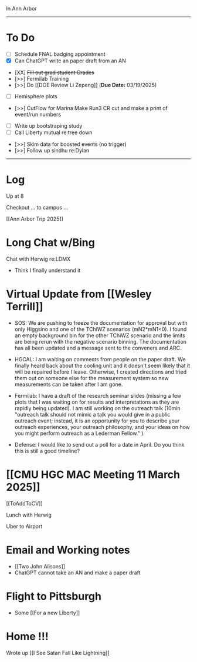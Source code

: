 In Ann Arbor

---
# To Do

- [ ] Schedule FNAL badging appointment
- [x] Can ChatGPT write an paper draft from an AN
- [XX] ~~Fill out grad student Grades~~
- [>>] Fermilab Training
- [>>]  Do  [[DOE Review Li Zepeng]] (**Due Date:** 03/19/2025)
- [ ] Hemisphere plots 
- [>>] CutFlow for Marina Make Run3 CR cut and make a print of event/run numbers
- [ ] Write up bootstraping study
- [ ]  Call Liberty mutual re:tree down
- [>>] Skim data for boosted events (no trigger)
- [>>] Follow up sindhu re:Dylan 
---

# Log

Up at 8 

Checkout ... to campus ... 

[[Ann Arbor Trip 2025]]

# Long Chat w/Bing

Chat with Herwig re:LDMX 
- Think I finally understand it

# Virtual Update from [[Wesley Terrill]]
- SOS: We are pushing to freeze the documentation for approval but with only Higgsino and one of the TChiWZ scenarios (mN2*mN1<0). I found an empty background bin for the other TChiWZ scenario and the limits are being rerun with the negative scenario binning. The documentation has all been updated and a message sent to the conveners and ARC.  
  
- HGCAL: I am waiting on comments from people on the paper draft. We finally heard back about the cooling unit and it doesn't seem likely that it will be repaired before I leave. Otherwise, I created directions and tried them out on someone else for the measurement system so new measurements can be taken after I am gone.  
  
- Fermilab: I have a draft of the research seminar slides (missing a few plots that I was waiting on for results and interpretations as they are rapidly being updated). I am still working on the outreach talk (10min "outreach talk should not mimic a talk you would give in a public outreach event; instead, it is an opportunity for you to describe your outreach experiences, your outreach philosophy, and your ideas on how you might perform outreach as a Lederman Fellow." ).

- Defense: I would like to send out a poll for a date in April. Do you think this is still a good timeline?

# [[CMU HGC MAC Meeting 11 March 2025]]


[[ToAddToCV]]

Lunch with Herwig

Uber to Airport 

# Email and Working notes
- [[Two John Alisons]]
- ChatGPT cannot take an AN and make a paper draft

# Flight to Pittsburgh
- Some [[For a new Liberty]]

# Home !!!

Wrote up  [[I See Satan Fall Like Lightning]]